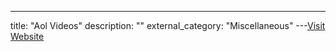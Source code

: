 ---
title: "Aol Videos"
description: ""
external_category: "Miscellaneous"
---[Visit Website](http://on.aol.com/)

